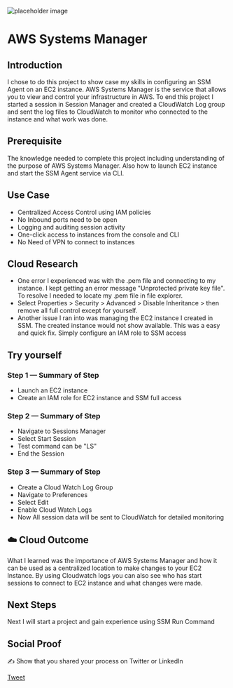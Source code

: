 
![placeholder image](https://i.ytimg.com/vi/MK4ZoCs-muo/maxresdefault.jpg)

# AWS Systems Manager

## Introduction

I chose to do this project to show case my skills in configuring an SSM Agent on an EC2 instance. AWS Systems Manager is the service that allows you to view and control your infrastructure in AWS. To end this project I started a session in Session Manager and created a CloudWatch Log group and sent the log files to CloudWatch to monitor who connected to the instance and what work was done. 

## Prerequisite

The knowledge needed to complete this project including understanding of the purpose of AWS Systems Manager. Also how to launch EC2 instance and start the SSM Agent service via CLI. 

## Use Case

- Centralized Access Control using IAM policies
- No Inbound ports need to be open
- Logging and auditing session activity
- One-click access to instances from the console and CLI
- No Need of VPN to connect to instances

## Cloud Research

- One error I experienced was with the .pem file and connecting to my instance. I kept getting an error message "Unprotected private key file". To resolve I needed to locate my .pem file in file explorer.
- Select Properties > Security > Advanced > Disable Inheritance > then remove all full control except for yourself.
- Another issue I ran into was managing the EC2 instance I created in SSM. The created instance would not show available. This was a easy and quick fix. Simply configure an IAM role to SSM access

## Try yourself

### Step 1 — Summary of Step

- Launch an EC2 instance
- Create an IAM role for EC2 instance and SSM full access

### Step 2 — Summary of Step

- Navigate to Sessions Manager
- Select Start Session 
- Test command can be "LS"
- End the Session

### Step 3 — Summary of Step

- Create a Cloud Watch Log Group 
- Navigate to Preferences 
- Select Edit 
- Enable Cloud Watch Logs
- Now All session data will be sent to CloudWatch for detailed monitoring

## ☁️ Cloud Outcome

What I learned was the importance of AWS Systems Manager and how it can be used as a centralized location to make changes to your EC2 Instance. By using Cloudwatch logs you can also see who has start sessions to connect to EC2 instance and what changes were made. 

## Next Steps

Next I will start a project and gain experience using SSM Run Command

## Social Proof

✍️ Show that you shared your process on Twitter or LinkedIn

[Tweet](https://twitter.com/MarcusS69448454/status/1334319384530137093)
